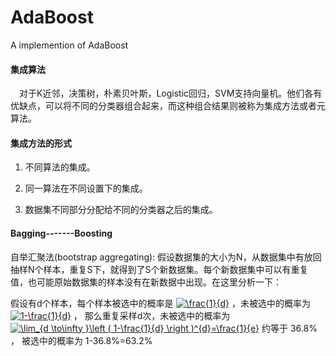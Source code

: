 # AdaBoost
A implemention of AdaBoost
#### 集成算法

&emsp;对于K近邻，决策树，朴素贝叶斯，Logistic回归，SVM支持向量机。他们各有优缺点，可以将不同的分类器组合起来，而这种组合结果则被称为集成方法或者元算法。

#### 集成方法的形式

1. 不同算法的集成。

2. 同一算法在不同设置下的集成。

3. 数据集不同部分分配给不同的分类器之后的集成。

#### Bagging-------Boosting
自举汇聚法(bootstrap aggregating): 假设数据集的大小为N，从数据集中有放回抽样N个样本，重复S下，就得到了S个新数据集。每个新数据集中可以有重复值，也可能原始数据集的样本没有在新数据中出现。在这里分析一下：

假设有d个样本，每个样本被选中的概率是
 <a href="http://www.codecogs.com/eqnedit.php?latex=\frac{1}{d}" target="_blank"><img src="http://latex.codecogs.com/gif.latex?\frac{1}{d}" title="\frac{1}{d}" /></a>   ，未被选中的概率为 <a href="http://www.codecogs.com/eqnedit.php?latex=1-\frac{1}{d}" target="_blank"><img src="http://latex.codecogs.com/gif.latex?1-\frac{1}{d}" title="1-\frac{1}{d}" /></a>  ，
 那么重复采样d次，未被选中的概率为 <a href="http://www.codecogs.com/eqnedit.php?latex=\lim_{d&space;\to\infty&space;}\left&space;(&space;1-\frac{1}{d}&space;\right&space;)^{d}=\frac{1}{e}" target="_blank"><img src="http://latex.codecogs.com/gif.latex?\lim_{d&space;\to\infty&space;}\left&space;(&space;1-\frac{1}{d}&space;\right&space;)^{d}=\frac{1}{e}" title="\lim_{d \to\infty }\left ( 1-\frac{1}{d} \right )^{d}=\frac{1}{e}" /></a>
 约等于 36.8%    ，
 被选中的概率为 1-36.8%=63.2%